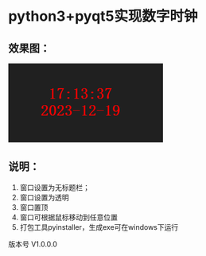 # **python3+pyqt5实现数字时钟**



## 效果图：

![avatar](image/Snipaste_2023-12-19_17-13-45.png)

## 说明：

1. 窗口设置为无标题栏；
2. 窗口设置为透明
3. 窗口置顶
4. 窗口可根据鼠标移动到任意位置
5. 打包工具pyinstaller，生成exe可在windows下运行

 

版本号  V1.0.0.0